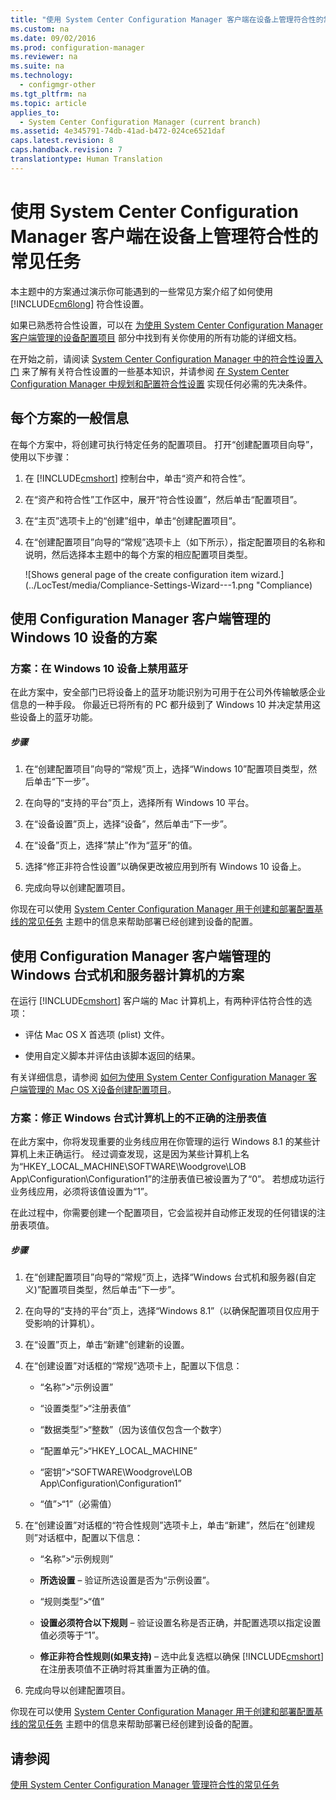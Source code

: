```yaml
---
title: "使用 System Center Configuration Manager 客户端在设备上管理符合性的常见任务"
ms.custom: na
ms.date: 09/02/2016
ms.prod: configuration-manager
ms.reviewer: na
ms.suite: na
ms.technology: 
  - configmgr-other
ms.tgt_pltfrm: na
ms.topic: article
applies_to: 
  - System Center Configuration Manager (current branch)
ms.assetid: 4e345791-74db-41ad-b472-024ce6521daf
caps.latest.revision: 8
caps.handback.revision: 7
translationtype: Human Translation
---
```

# 使用 System Center Configuration Manager 客户端在设备上管理符合性的常见任务
本主题中的方案通过演示你可能遇到的一些常见方案介绍了如何使用 [!INCLUDE[cm6long](../LocTest/includes/cm6long_md.md)] 符合性设置。  
  
 如果已熟悉符合性设置，可以在 [为使用 System Center Configuration Manager 客户端管理的设备配置项目](../LocTest/Configuration-items-for-devices-managed-with-the-System-Center-Configuration-Manager-client.md) 部分中找到有关你使用的所有功能的详细文档。  
  
 在开始之前，请阅读 [System Center Configuration Manager 中的符合性设置入门](../LocTest/Get-started-with-compliance-settings-in-System-Center-Configuration-Manager.md) 来了解有关符合性设置的一些基本知识，并请参阅 [在 System Center Configuration Manager 中规划和配置符合性设置](../LocTest/Plan-for-and-configure-compliance-settings-in-System-Center-Configuration-Manager.md) 实现任何必需的先决条件。  
  
## 每个方案的一般信息  
 在每个方案中，将创建可执行特定任务的配置项目。 打开“创建配置项目向导”，使用以下步骤：  
  
1.  在 [!INCLUDE[cmshort](../LocTest/includes/cmshort_md.md)] 控制台中，单击“资产和符合性”。  
  
2.  在“资产和符合性”工作区中，展开“符合性设置”，然后单击“配置项目”。  
  
3.  在“主页”选项卡上的“创建”组中，单击“创建配置项目”。  
  
4.  在“创建配置项目”向导的“常规”选项卡上（如下所示），指定配置项目的名称和说明，然后选择本主题中的每个方案的相应配置项目类型。  
  
     ![Shows general page of the create configuration item wizard.](../LocTest/media/Compliance-Settings-Wizard---1.png "Compliance)  
  
## 使用 Configuration Manager 客户端管理的 Windows 10 设备的方案  
  
### 方案：在 Windows 10 设备上禁用蓝牙  
 在此方案中，安全部门已将设备上的蓝牙功能识别为可用于在公司外传输敏感企业信息的一种手段。 你最近已将所有的 PC 都升级到了 Windows 10 并决定禁用这些设备上的蓝牙功能。  
  
##### 步骤  
  
1.  在“创建配置项目”向导的“常规”页上，选择“Windows 10”配置项目类型，然后单击“下一步”。  
  
2.  在向导的“支持的平台”页上，选择所有 Windows 10 平台。  
  
3.  在“设备设置”页上，选择“设备”，然后单击“下一步”。  
  
4.  在“设备”页上，选择“禁止”作为“蓝牙”的值。  
  
5.  选择“修正非符合性设置”以确保更改被应用到所有 Windows 10 设备上。  
  
6.  完成向导以创建配置项目。  
  
 你现在可以使用 [System Center Configuration Manager 用于创建和部署配置基线的常见任务](../LocTest/Common-tasks-for-creating-and-deploying-configuration-baselines-with-System-Center-Configuration-Manager.md) 主题中的信息来帮助部署已经创建到设备的配置。  
  
## 使用 Configuration Manager 客户端管理的 Windows 台式机和服务器计算机的方案  
 在运行 [!INCLUDE[cmshort](../LocTest/includes/cmshort_md.md)] 客户端的 Mac 计算机上，有两种评估符合性的选项：  
  
-   评估 Mac OS X 首选项 \(plist\) 文件。  
  
-   使用自定义脚本并评估由该脚本返回的结果。  
  
 有关详细信息，请参阅 [如何为使用 System Center Configuration Manager 客户端管理的 Mac OS X设备创建配置项目](../LocTest/How-to-create-configuration-items-for-Mac-OS-X-devices-managed-with-the-System-Center-Configuration-Manager-client.md)。  
  
### 方案：修正 Windows 台式计算机上的不正确的注册表值  
 在此方案中，你将发现重要的业务线应用在你管理的运行 Windows 8.1 的某些计算机上未正确运行。 经过调查发现，这是因为某些计算机上名为“HKEY\_LOCAL\_MACHINE\\SOFTWARE\\Woodgrove\\LOB App\\Configuration\\Configuration1”的注册表值已被设置为了“0”。 若想成功运行业务线应用，必须将该值设置为“1”。  
  
 在此过程中，你需要创建一个配置项目，它会监视并自动修正发现的任何错误的注册表项值。  
  
##### 步骤  
  
1.  在“创建配置项目”向导的“常规”页上，选择“Windows 台式机和服务器\(自定义\)”配置项目类型，然后单击“下一步”。  
  
2.  在向导的“支持的平台”页上，选择“Windows 8.1”（以确保配置项目仅应用于受影响的计算机）。  
  
3.  在“设置”页上，单击“新建”创建新的设置。  
  
4.  在“创建设置”对话框的“常规”选项卡上，配置以下信息：  
  
    -   “名称”\>“示例设置”  
  
    -   “设置类型”\>“注册表值”  
  
    -   “数据类型”\>“整数”（因为该值仅包含一个数字）  
  
    -   “配置单元”\>“HKEY\_LOCAL\_MACHINE”  
  
    -   “密钥”\>“SOFTWARE\\Woodgrove\\LOB App\\Configuration\\Configuration1”  
  
    -   “值”\>“1”（必需值）  
  
5.  在“创建设置”对话框的“符合性规则”选项卡上，单击“新建”，然后在“创建规则”对话框中，配置以下信息：  
  
    -   “名称”\>“示例规则”  
  
    -   **所选设置** – 验证所选设置是否为“示例设置”。  
  
    -   “规则类型”\>“值”  
  
    -   **设置必须符合以下规则** – 验证设置名称是否正确，并配置选项以指定设置值必须等于“1”。  
  
    -   **修正非符合性规则\(如果支持\)** – 选中此复选框以确保 [!INCLUDE[cmshort](../LocTest/includes/cmshort_md.md)] 在注册表项值不正确时将其重置为正确的值。  
  
6.  完成向导以创建配置项目。  
  
 你现在可以使用 [System Center Configuration Manager 用于创建和部署配置基线的常见任务](../LocTest/Common-tasks-for-creating-and-deploying-configuration-baselines-with-System-Center-Configuration-Manager.md) 主题中的信息来帮助部署已经创建到设备的配置。  
  
## 请参阅  
 [使用 System Center Configuration Manager 管理符合性的常见任务](../LocTest/Common-tasks-for-managing-compliance-with-System-Center-Configuration-Manager.md)